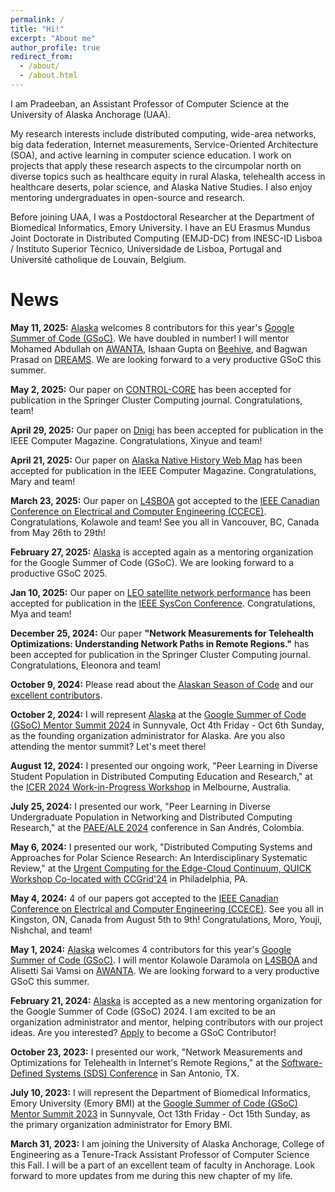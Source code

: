 ```yaml
---
permalink: /
title: "Hi!"
excerpt: "About me"
author_profile: true
redirect_from: 
  - /about/
  - /about.html
---
```


I am Pradeeban, an Assistant Professor of Computer Science at the University of Alaska Anchorage (UAA). 

My research interests include distributed computing, wide-area networks, big data federation, Internet measurements, Service-Oriented Architecture (SOA), and active learning in computer science education. I work on projects that apply these research aspects to the circumpolar north on diverse topics such as healthcare equity in rural Alaska, telehealth access in healthcare deserts, polar science, and Alaska Native Studies. I also enjoy mentoring undergraduates in open-source and research.

Before joining UAA, I was a Postdoctoral Researcher at the Department of Biomedical Informatics, Emory University. I have an EU Erasmus Mundus Joint Doctorate in Distributed Computing (EMJD-DC) from INESC-ID Lisboa / Instituto Superior Técnico, Universidade de Lisboa, Portugal and Université catholique de Louvain, Belgium. 


News
======

**May 11, 2025:** [Alaska](https://github.com/uaanchorage/GSoC/) welcomes 8 contributors for this year's [Google Summer of Code (GSoC)](https://summerofcode.withgoogle.com/programs/2025/organizations/alaska). We have doubled in number! I will mentor Mohamed Abdullah on [AWANTA](https://github.com/KathiraveluLab/AWANTA/), Ishaan Gupta on [Beehive](https://github.com/KathiraveluLab/Beehive/), and Bagwan Prasad on [DREAMS](https://github.com/KathiraveluLab/DREAMS/). We are looking forward to a very productive GSoC this summer.

**May 2, 2025:** Our paper on [CONTROL-CORE](https://github.com/ControlCore-Project) has been accepted for publication in the Springer Cluster Computing journal. Congratulations, team!

**April 29, 2025:** Our paper on [Dnigi](https://github.com/XinyueZhang-Ada/Dnigi) has been accepted for publication in the IEEE Computer Magazine. Congratulations, Xinyue and team!

**April 21, 2025:** Our paper on [Alaska Native History Web Map](https://github.com/mgkollander/ak-history-webmap) has been accepted for publication in the IEEE Computer Magazine. Congratulations, Mary and team!

**March 23, 2025:** Our paper on [L4SBOA](https://github.com/KathiraveluLab/L4SBOA) got accepted to the [IEEE Canadian Conference on Electrical and Computer Engineering (CCECE)](https://ccece2025.ieee.ca/). Congratulations, Kolawole and team! See you all in Vancouver, BC, Canada from May 26th to 29th!

**February 27, 2025:** [Alaska](https://github.com/uaanchorage/GSoC/) is accepted again as a mentoring organization for the Google Summer of Code (GSoC). We are looking forward to a productive GSoC 2025.

**Jan 10, 2025:** Our paper on [LEO satellite network performance](https://github.com/schromya/LEO) has been accepted for publication in the [IEEE SysCon Conference](https://2025.ieeesyscon.org/). Congratulations, Mya and team!

**December 25, 2024:** Our paper **"Network Measurements for Telehealth Optimizations: Understanding Network Paths in Remote Regions."** has been accepted for publication in the Springer Cluster Computing journal. Congratulations, Eleonora and team!

**October 9, 2024:** Please read about the [Alaskan Season of Code](https://github.com/KathiraveluLab/Alaskan-Season-of-Code/) and our [excellent contributors](https://github.com/KathiraveluLab/Alaskan-Season-of-Code/blob/main/List-of-Contributors.md).

**October 2, 2024:** I will represent [Alaska](https://github.com/uaanchorage/GSoC/) at the [Google Summer of Code (GSoC) Mentor Summit 2024](https://sites.google.com/view/2024mentorsummit/) in Sunnyvale, Oct 4th Friday - Oct 6th Sunday, as the founding organization administrator for Alaska. Are you also attending the mentor summit? Let's meet there!

**August 12, 2024:** I presented our ongoing work, "Peer Learning in Diverse Student Population in Distributed Computing Education and Research," at the [ICER 2024 Work-in-Progress Workshop](https://icer2024.acm.org/track/wip) in Melbourne, Australia.

**July 25, 2024:** I presented our work, "Peer Learning in Diverse Undergraduate Population in Networking and Distributed Computing Research," at the [PAEE/ALE 2024](https://paee-ale-2024.pbllatam.org/) conference in San Andrés, Colombia.

**May 6, 2024:** I presented our work, "Distributed Computing Systems and Approaches for Polar Science Research: An Interdisciplinary Systematic Review," at the [Urgent Computing for the Edge-Cloud Continuum, QUICK Workshop Co-located with CCGrid'24](https://quick-workshop.github.io/) in Philadelphia, PA.

**May 4, 2024:** 4 of our papers got accepted to the [IEEE Canadian Conference on Electrical and Computer Engineering (CCECE)](https://ccece2024.ieee.ca). See you all in Kingston, ON, Canada from August 5th to 9th! Congratulations, Moro, Youji, Nishchal, and team!

**May 1, 2024:** [Alaska](https://github.com/uaanchorage/GSoC/) welcomes 4 contributors for this year's [Google Summer of Code (GSoC)](https://summerofcode.withgoogle.com/programs/2024/organizations/alaska). I will mentor Kolawole Daramola on [L4SBOA](https://github.com/KathiraveluLab/L4SBOA) and Alisetti Sai Vamsi on [AWANTA](https://github.com/KathiraveluLab/AWANTA/). We are looking forward to a very productive GSoC this summer.

**February 21, 2024:** [Alaska](https://github.com/uaanchorage/GSoC/) is accepted as a new mentoring organization for the Google Summer of Code (GSoC) 2024. I am excited to be an organization administrator and mentor, helping contributors with our project ideas. Are you interested? [Apply](https://summerofcode.withgoogle.com/) to become a GSoC Contributor!

**October 23, 2023:** I presented our work, "Network Measurements and Optimizations for Telehealth in Internet's Remote Regions," at the [Software-Defined Systems (SDS) Conference](https://emergingtechnet.org/SDS2023/) in San Antonio, TX.

**July 10, 2023:** I will represent the Department of Biomedical Informatics, Emory University (Emory BMI) at the [Google Summer of Code (GSoC) Mentor Summit 2023](https://sites.google.com/view/gsoc2023mentorsummit) in Sunnyvale, Oct 13th Friday - Oct 15th Sunday, as the primary organization administrator for Emory BMI.

**March 31, 2023:** I am joining the University of Alaska Anchorage, College of Engineering as a Tenure-Track Assistant Professor of Computer Science this Fall. I will be a part of an excellent team of faculty in Anchorage. Look forward to more updates from me during this new chapter of my life.
